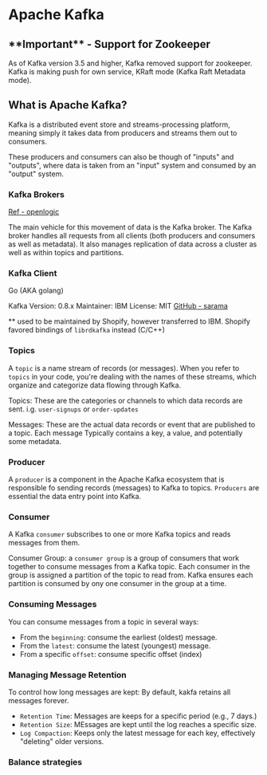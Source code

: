 # Apache Kafka

## \*\*Important\*\* - Support for Zookeeper

As of Kafka version 3.5 and higher, Kafka removed support for zookeeper. Kafka is making push for own service, KRaft mode (Kafka Raft Metadata mode).

## What is Apache Kafka?

Kafka is a distributed event store and streams-processing platform, meaning simply it takes data from producers and streams them out to consumers.

These producers and consumers can also be though of "inputs" and "outputs", where data is taken from an "input" system and consumed by an "output" system.

### Kafka Brokers

[Ref - openlogic](https://www.openlogic.com/blog/using-kafka-zookeeper)

The main vehicle for this movement of data is the Kafka broker. The Kafka broker handles all requests from all clients (both producers and consumers as well as metadata). It also manages replication of data across a cluster as well as within topics and partitions.

### Kafka Client

Go (AKA golang)

Kafka Version: 0.8.x
Maintainer: IBM
License: MIT
[GitHub - sarama](https://github.com/IBM/sarama)

\*\* used to be maintained by Shopify, however transferred to IBM.
Shopify favored bindings of `librdkafka` instead (C/C++)

### Topics

A `topic` is a name stream of records (or messages).
When you refer to `topics` in your code, you're dealing with the names of these streams, which organize and categorize data flowing through Kafka.

Topics:
These are the categories or channels to which data records are sent. i.g. `user-signups` or `order-updates`

Messages:
These are the actual data records or event that are published to a topic. Each message Typically contains a key, a value, and potentially some metadata.

### Producer

A `producer` is a component in the Apache Kafka ecosystem that is responsible fo sending records (messages) to Kafka to topics. `Producers` are essential the data entry point into Kafka.

### Consumer

A Kafka `consumer` subscribes to one or more Kafka topics and reads messages from them.

Consumer Group: a `consumer group` is a group of consumers that work together to consume messages from a Kafka topic. Each consumer in the group is assigned a partition of the topic to read from. Kafka ensures each partition is consumed by ony one consumer in the group at a time.

### Consuming Messages

You can consume messages from a topic in several ways:

- From the `beginning`: consume the earliest (oldest) message.
- From the `latest`: consume the latest (youngest) message.
- From a specific `offset`: consume specific offset (index)

### Managing Message Retention

To control how long messages are kept:
By default, kakfa retains all messages forever.

- `Retention Time`: Messages are keeps for a specific period (e.g., 7 days.)
- `Retention Size`: MEssages are kept until the log reaches a specific size.
- `Log Compaction`: Keeps only the latest message for each key, effectively "deleting" older versions.

### Balance strategies

